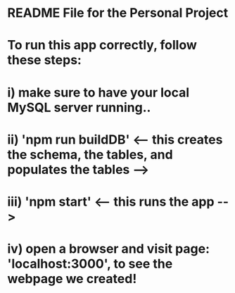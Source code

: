 # README File for the Personal Project 

#   To run this app correctly, follow these steps:

#   i) make sure to have your local MySQL server running..
#   ii) 'npm run buildDB' <-- this creates the schema, the tables, and populates the tables -->
#   iii) 'npm start' <-- this runs the app -->
#   iv) open a browser and visit page: 'localhost:3000', to see the webpage we created!